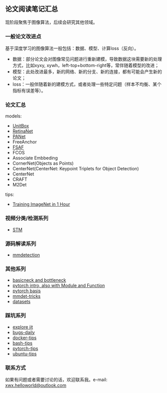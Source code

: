 ## 论文阅读笔记汇总

现阶段聚焦于图像算法，后续会研究其他领域。

### 一般论文改进点

基于深度学习的图像算法一般包括：数据、模型、计算loss（反向）。

* 数据：部分论文会对图像常见问题进行重新建模，导致数据这块需要新的处理方式，比如xyxy, xywh，left-top+bottom-right等，常伴随着模型的改进；
* 模型：此处改进最多，新的网络、新的分支、新的连接，都有可能会产生新的论文；
* loss：一般伴随着新的建模方式，或者处理一些特定问题（样本不均衡、某个指标有误差等）。

### 论文汇总

models:

- [UnitBox](papers/unitbox/unitbox.md)
- [RetinaNet](papers/retinanet/retinanet.md)
- [PANet](papers/PANet/PANet.md)
- FreeAnchor
- [FSAF](papers/FSAF/FSAF.md)
- FCOS
- Associate Embbeding
- CornerNet(Objects as Points)
- CenterNet(CenterNet: Keypoint Triplets for Object Detection)
- CenterNet
- CRAFT
- M2Det

tips:

- [Training ImageNet in 1 Hour](papers/others/train_imagenet_in_1_hour.md)


### 视频分类/检测系列

- [STM](papers/STM/STM.md)

### 源码解读系列

- [mmdetection](images/mmdet-two-stage-detector-call-stack.png)


### 其他系列
- [basicneck and bottleneck](x7x8/notes/resnet.md)
- [pytorch intro, also with Module and Function ](x7x8/pytorch_basis/pytorch.md)
- [pytorch basis](x7x8/pytorch_basis/useful_tips.md)
- [mmdet-tricks](x7x8/pytorch_basis/tricks.md)
- [datasets](x7x8/datasets.md)

### 踩坑系列

- [explore jit](x7x8/pytorch_basis/jit_bugs.md)
- [bugs-daily](x7x8/useful/bugs-daily.md)
- [docker-tips](x7x8/useful/docker.md)
- [bash-tips](x7x8/useful/bash-tips.md)
- [pytorch-tips](x7x8/useful/pytorch-tips.md)
- [ubuntu-tips](x7x8/useful/ubuntu-tips.md)

### 联系方式

如果有问题或者需要讨论的话，欢迎联系我。e-mail: xwx.helloworld@outlook.com

